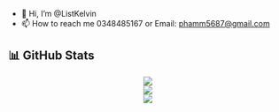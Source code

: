 - 👋 Hi, I’m @ListKelvin
- 📫 How to reach me 0348485167 or Email: phamm5687@gmail.com
  
## 📊 GitHub Stats

<div align="center">
  <img src="https://github-readme-stats.vercel.app/api?username=ListKelvin&theme=tokyonight&hide_border=false&include_all_commits=true&count_private=true" /><br/>
  <img src="https://github-readme-streak-stats.herokuapp.com/?user=ListKelvin&theme=tokyonight&hide_border=false" /><br/>
  <img src="https://github-readme-stats.vercel.app/api/top-langs/?username=ListKelvin&theme=tokyonight&hide_border=false&include_all_commits=true&count_private=true&layout=compact" /><br/>
</div>
<!---
ListKelvin/ListKelvin is a ✨ special ✨ repository because its `README.md` (this file) appears on your GitHub profile.
You can click the Preview link to take a look at your changes.
--->
